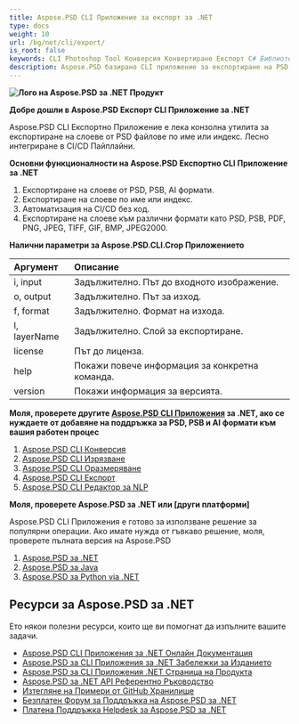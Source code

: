 ```yaml
---
title: Aspose.PSD CLI Приложение за експорт за .NET
type: docs
weight: 10
url: /bg/net/cli/export/
is_root: false
keywords: CLI Photoshop Tool Конверсия Конвертиране Експорт C# Библиотека PSD API
description: Aspose.PSD базирано CLI приложение за експортиране на PSD, PSB и AI файлови формати. Автоматизация на CI/CD без код. Поддържа експортиране на слоеве от PSD файлове по име или индекс. Не изисква инсталиране на Adobe Photoshop или Adobe Illustrator и може да се изпълнява от конзолата без допълнителен код.
---
```


**![Лого на Aspose.PSD за .NET Продукт](home_1.png)**

**Добре дошли в Aspose.PSD Експорт CLI Приложение за .NET**

Aspose.PSD CLI Експортно Приложение е лека конзолна утилита за експортиране на слоеве от PSD файлове по име или индекс. Лесно интегриране в CI/CD Пайплайни.

**Основни функционалности на Aspose.PSD Експортно CLI Приложение за .NET**

1. Експортиране на слоеве от PSD, PSB, AI формати.
2. Експортиране на слоеве по име или индекс.
3. Автоматизация на CI/CD без код.
4. Експортиране на слоеве към различни формати като PSD, PSB, PDF, PNG, JPEG, TIFF, GIF, BMP, JPEG2000.

**Налични параметри за Aspose.PSD.CLI.Crop Приложението**

| **Аргумент** | **Описание**                         |
|:-------------|:----------------------------------------|
| i, input     | Задължително. Път до входното изображение.      |
| o, output    | Задължително. Път за изход.                  |
| f, format    | Задължително. Формат на изхода.                |
| l, layerName | Задължително. Слой за експортиране.              |
| license      | Път до лиценза.                    |
| help         | Покажи повече информация за конкретна команда. |
| version      | Покажи информация за версията.            |


**Моля, проверете другите [Aspose.PSD CLI Приложения](https://docs.aspose.com/psd/net/cli) за .NET, ако се нуждаете от добавяне на поддръжка за PSD, PSB и AI формати към вашия работен процес**

1. [Aspose.PSD CLI Конверсия](/psd/bg/net/cli/conversion)
2. [Aspose.PSD CLI Изрязване](/psd/bg/net/cli/crop)
3. [Aspose.PSD CLI Оразмеряване](/psd/bg/net/cli/resize)
4. [Aspose.PSD CLI Експорт](/psd/bg/net/cli/export)
5. [Aspose.PSD CLI Редактор за NLP](/psd/bg/net/cli/nlp-editor)

**Моля, проверете Aspose.PSD за .NET или [други платформи]**

Aspose.PSD CLI Приложения е готово за използване решение за популярни операции. Ако имате нужда от гъвкаво решение, моля, проверете пълната версия на Aspose.PSD

1. [Aspose.PSD за .NET](https://releases.aspose.com/psd/net/)
2. [Aspose.PSD за Java](https://releases.aspose.com/psd/java/) 
3. [Aspose.PSD за Python via .NET](https://releases.aspose.com/psd/python-net/)

## **Ресурси за Aspose.PSD за .NET**

Ето някои полезни ресурси, които ще ви помогнат да изпълните вашите задачи.

- [Aspose.PSD CLI Приложения за .NET Онлайн Документация](/psd/bg/net/cli/conversion)
- [Aspose.PSD за CLI Приложения за .NET Забележки за Изданието](/psd/bg/net/cli/conversion/release-notes/)
- [Aspose.PSD за CLI Приложения .NET Страница на Продукта](https://products.aspose.com/psd/net/cli)
- [Aspose.PSD за .NET API Референтно Ръководство](https://reference.aspose.com/net/psd)
- [Изтегляне на Примери от GitHub Хранилище](https://github.com/aspose-psd/CLI-Applications)
- [Безплатен Форум за Поддръжка на Aspose.PSD за .NET](https://forum.aspose.com/c/psd)
- [Платена Поддръжка Helpdesk за Aspose.PSD за .NET](https://helpdesk.aspose.com/)
